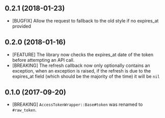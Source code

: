 ## 0.2.1 (2018-01-23)
- [BUGFIX] Allow the request to fallback to the old style if no expires_at provided

## 0.2.0 (2018-01-16)
- [FEATURE] The library now checks the expires_at date of the token before attempting an API call.
- [BREAKING] The refresh callback now only optionally contains an exception, when an exception is raised, if the refresh is due to the expires_at field (which should be the majority of the time) it will be `nil`

## 0.1.0 (2017-09-20)
- [BREAKING] `AccessTokenWrapper::Base#token` was renamed to `#raw_token`.
